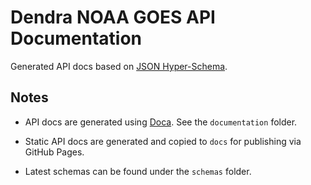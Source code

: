 # Dendra NOAA GOES API Documentation

Generated API docs based on [JSON Hyper-Schema](http://json-schema.org).


## Notes

* API docs are generated using [Doca](https://github.com/cloudflare/doca). See the `documentation` folder.

* Static API docs are generated and copied to `docs` for publishing via GitHub Pages.

* Latest schemas can be found under the `schemas` folder.
